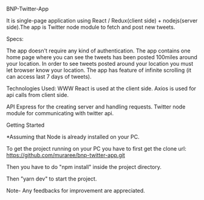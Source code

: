 BNP-Twitter-App

It is single-page application using React / Redux(client side) + nodejs(server side).The app is Twitter node module to fetch and post new tweets.

Specs:

The app doesn't require any kind of authentication.
The app contains one home page where you can see the tweets has been posted 100miles around your location.
In order to see tweets posted around your location you must let browser know your location.
The app has feature of infinite scrolling (it can access last 7 days of tweets).

Technologies Used:
WWW
React is used at the client side.
Axios is used for api calls from client side.

API
Express for the creating server and handling requests.
Twitter node module for communicating with twitter api.


Getting Started

*Assuming that Node is already installed on your PC.

To get the project running on your PC you have to first get the clone url: https://github.com/muraree/bnp-twitter-app.git

Then you have to do "npm install" inside the project directory.

Then "yarn dev" to start the project.

Note- Any feedbacks for improvement are appreciated.
